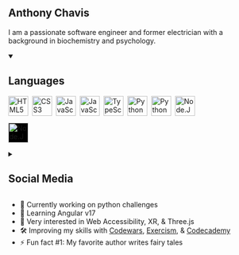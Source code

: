 ## Anthony Chavis

I am a passionate software engineer and former electrician with a background in biochemistry and psychology.

<details open>
    <summary style='cursor: pointer;'><h2>Languages</h2></summary>

<img alt='HTML5' align='left' width='40px' style='margin-right:8px;' src="https://cdn.jsdelivr.net/gh/devicons/devicon/icons/html5/html5-plain.svg" />

<img alt='CSS3' align='left' width='40px' style='margin-right:8px;' src="https://cdn.jsdelivr.net/gh/devicons/devicon/icons/css3/css3-plain.svg" />

[<img alt='JavaScript' align='left' width='40px' style='margin-right:8px;' src="https://cdn.jsdelivr.net/gh/devicons/devicon/icons/javascript/javascript-plain.svg#gh-dark-mode-only" />](https://github.com/anthonychavis#gh-dark-mode-only)

[<img alt='JavaScript' align='left' width='40px' style='margin-right:8px;' src="https://cdn.jsdelivr.net/gh/devicons/devicon/icons/javascript/javascript-original.svg#gh-light-mode-only" />](https://github.com/anthonychavis#gh-light-mode-only)

<img alt='TypeScript' align='left' width='40px' style='margin-right:8px;' src="https://cdn.jsdelivr.net/gh/devicons/devicon/icons/typescript/typescript-plain.svg" />

[<img alt='Python' align='left' width='40px' style='margin-right:8px;' src="https://cdn.jsdelivr.net/gh/devicons/devicon/icons/python/python-original.svg#gh-dark-mode-only" />](https://github.com/anthonychavis#gh-dark-mode-only)

[<img alt='Python' align='left' width='40px' style='background-color:white;margin-right:8px;' src="https://cdn.jsdelivr.net/gh/devicons/devicon/icons/python/python-original.svg#gh-light-mode-only" />](https://github.com/anthonychavis#gh-light-mode-only)

[<img alt='Node.JS' width='40px' src="https://cdn.jsdelivr.net/gh/devicons/devicon/icons/nodejs/nodejs-original.svg#gh-dark-mode-only" />](https://github.com/anthonychavis#gh-dark-mode-only)

[<img alt='Node.JS' width='40px' style='background-color:black;' src="https://cdn.jsdelivr.net/gh/devicons/devicon/icons/nodejs/nodejs-plain.svg#gh-light-mode-only" />](https://github.com/anthonychavis#gh-light-mode-only)

</details>


<details>
    <summary>
        <h2>Social Media</h2>
    </summary>

[<img alt='LinkedIn' align='left' width='40px' style='margin-right: 8px;' src="https://cdn.jsdelivr.net/gh/devicons/devicon/icons/linkedin/linkedin-original.svg#gh-dark-mode-only" />](https://www.linkedin.com/in/anthony-chavis/#gh-dark-mode-only)
[<img alt='LinkedIn' align='left' width='40px' style='margin-right: 8px;' src="https://cdn.jsdelivr.net/gh/devicons/devicon/icons/linkedin/linkedin-plain.svg#gh-light-mode-only" />](https://www.linkedin.com/in/anthony-chavis/#gh-light-mode-only)
[<img alt='Twitter / X' width='40px' src="https://cdn.jsdelivr.net/gh/devicons/devicon/icons/twitter/twitter-original.svg" />][twitter]

</details>



- 🔬 Currently working on python challenges
- 🌱 Learning Angular v17
- 🔭 Very interested in Web Accessibility, XR, & Three.js
- 🛠️ Improving my skills with [Codewars][codewars], [Exercism][exercism], & [Codecademy][codecademy]
- ⚡ Fun fact #1: My favorite author writes fairy tales
<!-- - ⚡ Fun fact #2: There is one video game I enjoy playing == retired q3 2023 -->




<!-- [currentProject]: -->
[codecademy]: https://www.codecademy.com/profiles/AnthonyCh.
[codewars]: https://www.codewars.com/users/gitanthony
[exercism]: https://exercism.org/profiles/anthonychavis
[twitter]: https://twitter.com/gitanthony1
<!-- [linkedin]: https://www.linkedin.com/in/anthony-chavis/ -->

<!--


**anthonychavis/anthonychavis** is a ✨ _special_ ✨ repository because its `README.md` (this file) appears on your GitHub profile.

Here are some ideas to get you started:

- 🔭 I’m currently working on ...
- 🌱 I’m currently learning ...
- 👯 I’m looking to collaborate on ...
- 🤔 I’m looking for help with ...
- 💬 Ask me about ...
- 📫 How to reach me: ...
- 😄 Pronouns: ...
- ⚡ Fun fact: ...
-->
